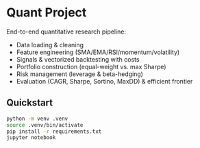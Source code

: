 # Quant Project

End-to-end quantitative research pipeline:
- Data loading & cleaning
- Feature engineering (SMA/EMA/RSI/momentum/volatility)
- Signals & vectorized backtesting with costs
- Portfolio construction (equal-weight vs. max Sharpe)
- Risk management (leverage & beta-hedging)
- Evaluation (CAGR, Sharpe, Sortino, MaxDD) & efficient frontier

## Quickstart
```bash
python -m venv .venv
source .venv/bin/activate
pip install -r requirements.txt
jupyter notebook
